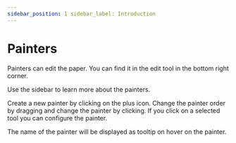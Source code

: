 ```yaml
---
sidebar_position: 1 sidebar_label: Introduction
---
```


# Painters

Painters can edit the paper. You can find it in the edit tool in the bottom right corner.

Use the sidebar to learn more about the painters.

Create a new painter by clicking on the plus icon. Change the painter order by dragging and change the painter by clicking. If you click on a selected tool you can configure the painter.

The name of the painter will be displayed as tooltip on hover on the painter.
